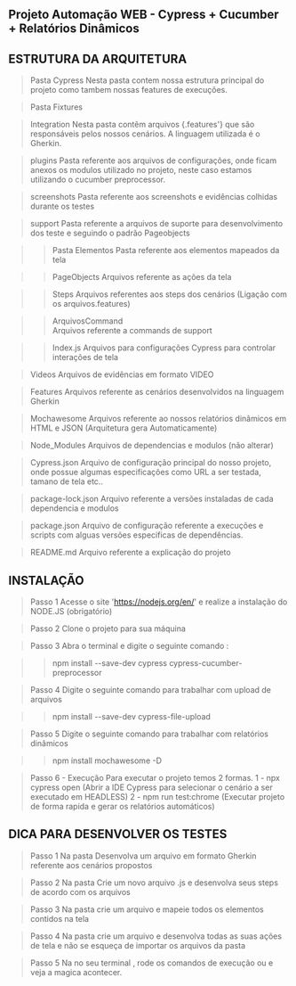 ## Projeto Automação WEB - Cypress + Cucumber + Relatórios Dinâmicos


## ESTRUTURA DA ARQUITETURA
 > Pasta Cypress
Nesta pasta contem nossa estrutura principal do projeto como tambem nossas features de execuções.

 > Pasta Fixtures

 > Integration
Nesta pasta contêm arquivos {.features'} que são responsáveis pelos nossos cenários. A linguagem utilizada é o Gherkin. 
 
 >plugins 
Pasta referente aos arquivos de configurações, onde ficam anexos os modulos utilizado no projeto, neste caso estamos utilizando o cucumber preprocessor.

 >screenshots
 Pasta referente aos screenshots e evidências colhidas durante os testes

 >support
 Pasta referente a arquivos de suporte para desenvolvimento dos teste e seguindo o padrão Pageobjects
   
   >> Pasta Elementos
     Pasta referente aos elementos mapeados da tela

   >>PageObjects
     Arquivos referente as ações da tela

   >> Steps
     Arquivos referentes aos steps dos cenários (Ligação com os arquivos.features) 
   
   >> ArquivosCommand        
     Arquivos referente a commands de support

   >> Index.js
    Arquivos para configurações Cypress para controlar interações de tela
 
 >Videos
 Arquivos de evidências em formato VIDEO

 >Features
 Arquivos referente as cenários desenvolvidos na linguagem Gherkin

 >Mochawesome
 Arquivos referente ao nossos relatórios dinâmicos em HTML e JSON (Arquitetura gera Automaticamente) 

 >Node_Modules
 Arquivos de dependencias e modulos (não alterar)

 >Cypress.json
 Arquivo de configuração principal do nosso projeto, onde possue algumas especificações como URL a ser testada, tamano de tela etc..

 >package-lock.json
 Arquivo referente a versões instaladas de cada dependencia e modulos

 >package.json
 Arquivo de configuração referente a execuções e scripts com alguas versões especificas de dependências.

 >README.md 
  Arquivo referente a explicação do projeto


## INSTALAÇÃO

> Passo 1
 Acesse o site 'https://nodejs.org/en/' e realize a instalação do NODE.JS (obrigatório)

> Passo 2 
 Clone o projeto para sua máquina

> Passo 3
Abra o terminal e digite o seguinte comando :
  
  >> npm install --save-dev cypress cypress-cucumber-preprocessor

> Passo 4
Digite o seguinte comando para trabalhar com upload de arquivos

 >> npm install --save-dev cypress-file-upload

> Passo 5
Digite o seguinte comando para trabalhar com relatórios dinâmicos

 >> npm install mochawesome -D

> Passo 6 - Execução
Para executar o projeto temos 2 formas.
  1 - npx cypress open (Abrir a IDE Cypress para selecionar o cenário a ser executado em HEADLESS)
  2 - npm run test:chrome (Executar projeto de forma rapida e gerar os relatórios automáticos)


## DICA PARA DESENVOLVER OS TESTES

> Passo 1
Na pasta <feature> Desenvolva um arquivo em formato Gherkin referente aos cenários propostos

> Passo 2
Na pasta <steps> Crie um novo arquivo .js e desenvolva seus steps de acordo com os arquivos <Feature>

> Passo 3
Na pasta <ELEMENTOS> crie um arquivo e mapeie todos os elementos contidos na tela 

> Passo 4
Na pasta <pageobjects> crie um arquivo e desenvolva todas as suas ações de tela e não se esqueça de importar os arquivos da pasta <ELEMENTOS>

> Passo 5
Na no seu terminal , rode os comandos de execução <nxp cypress open> ou <npm run test:chrome> e veja a magica acontecer.




